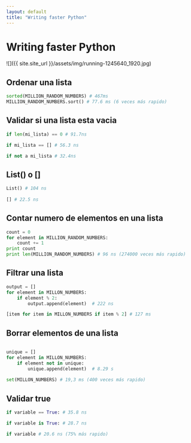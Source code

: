 ```yaml
---
layout: default
title: "Writing faster Python"
---
```


# Writing faster Python

![]({{ site.site_url }}/assets/img/running-1245640_1920.jpg)

## Ordenar una lista

 ```python
sorted(MILLION_RANDOM_NUMBERS) # 467ms
MILLION_RANDOM_NUMBERS.sort() # 77.6 ms (6 veces más rapido)
 ```
 
## Validar si una lista esta vacia

 ```python
if len(mi_lista) == 0 # 91.7ns

if mi_lista == [] # 56.3 ns

if not a mi_lista # 32.4ns
 ```
 
 ## List() o []
 
 ```python
List() # 104 ns
  
[] # 22.5 ns
```

## Contar numero de elementos en una lista

```python
count = 0
for element in MILLION_RANDOM_NUMBERS:
    count += 1
print count
print len(MILLION_RANDOM_NUMBERS) # 96 ns (274000 veces más rapido)
```
 
 ## Filtrar una lista
 
 ```python
 output = []
 for element in MILLON_NUMBERS:
     if element % 2:
         output.append(element)  # 222 ns
 
 [item for item in MILLON_NUMBERS if item % 2] # 127 ms
 ```
 
 ## Borrar elementos de una lista
 
 ```python

unique = []
for element in MILLON_NUMBERS:
     if element not in unique:
         unique.append(element)  # 8.29 s
         
set(MILLON_NUMBERS) # 19,3 ms (400 veces más rapido)
```

## Validar true

 ```python
 if variable == True: # 35.8 ns
 
 if variable is True: # 28.7 ns
 
 if variable # 20.6 ns (75% más rapido)
